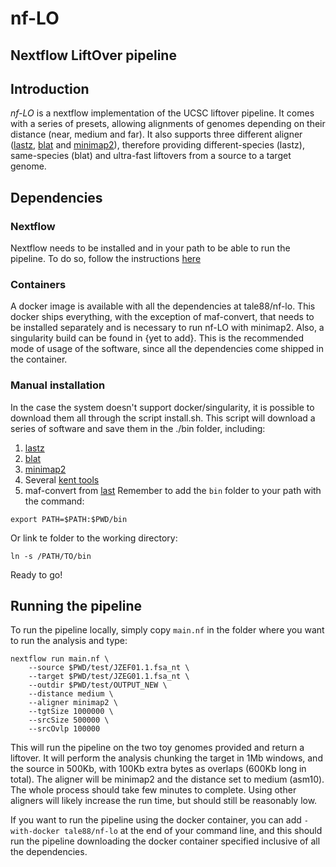 # nf-LO
## Nextflow LiftOver pipeline

## Introduction
*nf-LO* is a nextflow implementation of the UCSC liftover pipeline. It comes with a series of presets, allowing alignments of genomes depending on their distance (near, medium and far). It also supports three different aligner ([lastz](https://github.com/UCSantaCruzComputationalGenomicsLab/lastz), [blat](https://hgdownload.soe.ucsc.edu/admin/exe/linux.x86_64/blat/) and [minimap2](https://github.com/lh3/minimap2)), therefore providing different-species (lastz), same-species (blat) and ultra-fast liftovers from a source to a target genome.  

## Dependencies
### Nextflow
Nextflow needs to be installed and in your path to be able to run the pipeline. 
To do so, follow the instructions [here](https://www.nextflow.io/)

### Containers
A docker image is available with all the dependencies at tale88/nf-lo. This docker ships everything, with the exception of maf-convert, that needs to be installed separately and is necessary to run nf-LO with minimap2.
Also, a singularity build can be found in {yet to add}. 
This is the recommended mode of usage of the software, since all the dependencies come shipped in the container.

### Manual installation
In the case the system doesn't support docker/singularity, it is possible to download them all through the script install.sh.
This script will download a series of software and save them in the ./bin folder, including:
 1. [lastz](https://github.com/UCSantaCruzComputationalGenomicsLab/lastz)
 2. [blat](https://hgdownload.soe.ucsc.edu/admin/exe/linux.x86_64/blat/)
 3. [minimap2](https://github.com/lh3/minimap2)
 4. Several [kent tools](https://hgdownload.soe.ucsc.edu/admin/exe/linux.x86_64/)
 5. maf-convert from [last](http://last.cbrc.jp/)
Remember to add the ```bin``` folder to your path with the command:
```
export PATH=$PATH:$PWD/bin
```
Or link te folder to the working directory:
```
ln -s /PATH/TO/bin
```

Ready to go!


## Running the pipeline
To run the pipeline locally, simply copy ```main.nf``` in the folder where you want to run the analysis and type:
```
nextflow run main.nf \
    --source $PWD/test/JZEF01.1.fsa_nt \
    --target $PWD/test/JZEG01.1.fsa_nt \
    --outdir $PWD/test/OUTPUT_NEW \
    --distance medium \
    --aligner minimap2 \
    --tgtSize 1000000 \
    --srcSize 500000 \
    --srcOvlp 100000 
```
This will run the pipeline on the two toy genomes provided and return a liftover. It will perform the analysis chunking the target in 1Mb windows, and the source in 500Kb, with 100Kb extra bytes as overlaps (600Kb long in total). The aligner will be minimap2 and the distance set to medium (asm10). The whole process should take few minutes to complete. Using other aligners will likely increase the run time, but should still be reasonably low.

If you want to run the pipeline using the docker container, you can add ```-with-docker tale88/nf-lo``` at the end of your command line, and this should run the pipeline downloading the docker container specified inclusive of all the dependencies.

